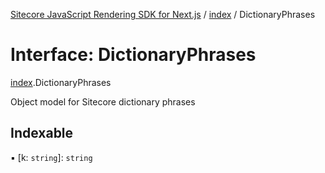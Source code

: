 [Sitecore JavaScript Rendering SDK for Next.js](../README.md) / [index](../modules/index.md) / DictionaryPhrases

# Interface: DictionaryPhrases

[index](../modules/index.md).DictionaryPhrases

Object model for Sitecore dictionary phrases

## Indexable

▪ [k: `string`]: `string`
